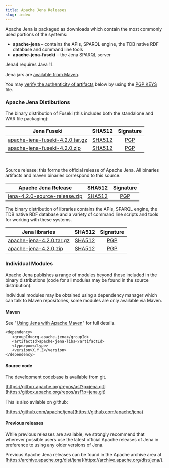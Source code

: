 ```yaml
---
title: Apache Jena Releases
slug: index
---
```


Apache Jena is packaged as downloads which contain the most commonly used portions of the systems:

- **apache-jena** &ndash; contains the APIs, SPARQL engine, the TDB native RDF database and command line tools
- **apache-jena-fuseki** &ndash; the Jena SPARQL server

Jena4 requires Java 11.

Jena jars are [available from Maven](maven.html).

You may [verify the authenticity of artifacts](https://www.apache.org/info/verification.html) below by using the [PGP KEYS](https://downloads.apache.org/jena/KEYS) file.

### Apache Jena Distibutions

The binary distribution of Fuseki (this includes both the standalone and
WAR file packaging):

| Jena Fuseki  | SHA512 | Signature |
| ------------ | :----: | :-------: |
| <a href="https://dlcdn.apache.org/jena/binaries/apache-jena-fuseki-4.2.0.tar.gz">apache-jena-fuseki-4.2.0.tar.gz</a> | [SHA512](https://downloads.apache.org/jena/binaries/apache-jena-fuseki-4.2.0.tar.gz.sha512) | [PGP](https://downloads.apache.org/jena/binaries/apache-jena-fuseki-4.2.0.tar.gz.asc) |
| <a href="https://dlcdn.apache.org/jena/binaries/apache-jena-fuseki-4.2.0.zip">apache-jena-fuseki-4.2.0.zip</a> | [SHA512](https://downloads.apache.org/jena/binaries/apache-jena-fuseki-4.2.0.zip.sha512) | [PGP](https://downloads.apache.org/jena/binaries/apache-jena-fuseki-4.2.0.zip.asc) |

<p>&nbsp;</p>
Source release: this forms the official release of Apache Jena. All binaries artifacts and maven binaries correspond to this source.

| Apache Jena Release | SHA512 | Signature |
| ------------ | :----: | :-------: |
|<a href="https://dlcdn.apache.org/jena/source/jena-4.2.0-source-release.zip">jena-4.2.0-source-release.zip</a> | [SHA512](https://downloads.apache.org/jena/source/jena-4.2.0-source-release.zip.sha512) | [PGP](https://downloads.apache.org/jena/source/jena-4.2.0-source-release.zip.asc) |

The binary distribution of libraries contains the APIs, SPARQL engine, the TDB native RDF database and a variety of command line scripts and tools for working with these systems.

| Jena libraries | SHA512 | Signature |
| ------------ | :----: | :-------: |
|<a href="https://dlcdn.apache.org/jena/binaries/apache-jena-4.2.0.tar.gz">apache-jena-4.2.0.tar.gz</a> | [SHA512](https://downloads.apache.org/jena/binaries/apache-jena-4.2.0.tar.gz.sha512) | [PGP](https://downloads.apache.org/jena/binaries/apache-jena-4.2.0.tar.gz.asc) |
| <a href="https://dlcdn.apache.org/jena/binaries/apache-jena-4.2.0.zip">apache-jena-4.2.0.zip</a> | [SHA512](https://downloads.apache.org/jena/binaries/apache-jena-4.2.0.zip.sha512) | [PGP](https://downloads.apache.org/jena/binaries/apache-jena-4.2.0.zip.asc) |

### Individual Modules

Apache Jena publishes a range of modules beyond those included in the binary distributions (code for all modules may be found in the source distribution).

Individual modules may be obtained using a dependency manager which can talk to Maven repositories, some modules are only available via Maven.

#### Maven

See "[Using Jena with Apache Maven](maven.html)" for full details.

    <dependency>
       <groupId>org.apache.jena</groupId>
       <artifactId>apache-jena-libs</artifactId>
       <type>pom</type>
       <version>X.Y.Z</version>
    </dependency>

#### Source code

The development codebase is available from git.

[https://gitbox.apache.org/repos/asf?p=jena.git](https://gitbox.apache.org/repos/asf?p=jena.git)

This is also avilable on github:

[https://github.com/apache/jena](https://github.com/apache/jena)

#### Previous releases

While previous releases are available, we strongly recommend that wherever
possible users use the latest official Apache releases of Jena in
preference to using any older versions of Jena.

Previous Apache Jena releases can be found in the Apache archive area
at [https://archive.apache.org/dist/jena](https://archive.apache.org/dist/jena/).
